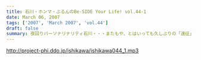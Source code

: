 ```yaml
---
title: 石川・ホンマ・ぶるんのBe-SIDE Your Life! vol.44-1
date: March 06, 2007
tags: ['2007', 'March 2007', 'vol.44']
draft: false
summary: 夜回りパーソナリナリティ石川・・・またもや、とはいっても久しぶりの「遠征」を敢行した石川サン。遠隔地活動では有楽町ではあり得ないフットワークの軽さをみせるのは言うまでもなく、何やら純情な感情も北の大地で湧き上がっていたようでして・・・最後まで聴くと素敵なプレゼントが！ボクNAMAEからのもあるよ！なぜか、旅の地では「ビーサイ」への土産を忘れないでいてしまうサガ・・・NAMAE
---
```


http://project-phi.ddo.jp/ishikawa/ishikawa044_1.mp3

